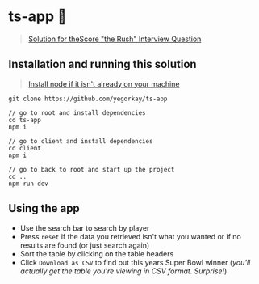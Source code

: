# ts-app 🏈

> [Solution for theScore "the Rush" Interview Question](https://github.com/tsicareers/nfl-rushing)

## Installation and running this solution

> [Install node if it isn't already on your machine](https://nodejs.org/en/)

```
git clone https://github.com/yegorkay/ts-app

// go to root and install dependencies
cd ts-app
npm i

// go to client and install dependencies
cd client
npm i

// go to back to root and start up the project
cd ..
npm run dev
```

## Using the app

- Use the search bar to search by player
- Press `reset` if the data you retrieved isn't what you wanted or if no results are found (or just search again)
- Sort the table by clicking on the table headers
- Click `Download as CSV` to find out this years Super Bowl winner (_you'll actually get the table you're viewing in CSV format. Surprise!_)
